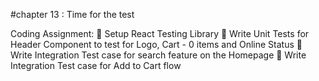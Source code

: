 #chapter 13 : Time for the test

Coding Assignment:
 Setup React Testing Library
 Write Unit Tests for Header Component to test for Logo, Cart - 0 items and Online Status
 Write Integration Test case for search feature on the Homepage
 Write Integration Test case for Add to Cart flow
